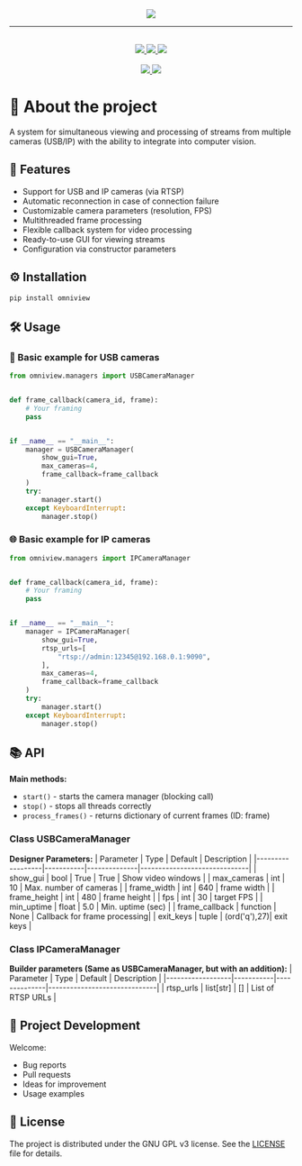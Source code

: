 
<div align="center">
	<img src=".meta/logo.png">
    <hr/>
    <br/>
	<a href="https://github.com/DIMFLIX/OmniView/issues">
		<img src="https://img.shields.io/github/issues/DIMFLIX/OmniView?color=ffb29b&labelColor=1C2325&style=for-the-badge">
	</a>
	<a href="https://github.com/DIMFLIX/OmniView/stargazers">
		<img src="https://img.shields.io/github/stars/DIMFLIX/OmniView?color=fab387&labelColor=1C2325&style=for-the-badge">
	</a>
	<a href="./LICENSE">
		<img src="https://img.shields.io/github/license/DIMFLIX/OmniView?color=FCA2AA&labelColor=1C2325&style=for-the-badge">
	</a>
	<br>
	<br>
	<a href="./README.ru.md">
		<img src="https://img.shields.io/badge/README-RU-blue?color=cba6f7&labelColor=1C2325&style=for-the-badge">
	</a>
	<a href="./README.md">
		<img src="https://img.shields.io/badge/README-ENG-blue?color=C9CBFF&labelColor=C9CBFF&style=for-the-badge">
	</a>
</div>

# 📝 About the project
A system for simultaneous viewing and processing of streams from multiple cameras (USB/IP) with the ability to integrate into computer vision.
## 🚀 Features
- Support for USB and IP cameras (via RTSP)
- Automatic reconnection in case of connection failure
- Customizable camera parameters (resolution, FPS)
- Multithreaded frame processing
- Flexible callback system for video processing
- Ready-to-use GUI for viewing streams
- Configuration via constructor parameters
## ⚙️ Installation
```bash
pip install omniview
```
## 🛠️ Usage
### 🔌 Basic example for USB cameras
```python
from omniview.managers import USBCameraManager


def frame_callback(camera_id, frame):
    # Your framing
    pass


if __name__ == "__main__":
    manager = USBCameraManager(
        show_gui=True,
        max_cameras=4,
        frame_callback=frame_callback
    )
    try:
        manager.start()
    except KeyboardInterrupt:
        manager.stop()

```

### 🌐 Basic example for IP cameras
```python
from omniview.managers import IPCameraManager


def frame_callback(camera_id, frame):
    # Your framing
    pass


if __name__ == "__main__":
    manager = IPCameraManager(
        show_gui=True,
        rtsp_urls=[
            "rtsp://admin:12345@192.168.0.1:9090",
        ],
        max_cameras=4,
        frame_callback=frame_callback
    )
    try:
        manager.start()
    except KeyboardInterrupt:
        manager.stop()

```

## 📚 API
**Main methods:**
- `start()` - starts the camera manager (blocking call)
- `stop()` - stops all threads correctly
- `process_frames()` - returns dictionary of current frames (ID: frame)

### Class USBCameraManager
**Designer Parameters:**
| Parameter | Type | Default | Description |
|------------------|-----------|--------------|------------------------------|
| show_gui | bool | True | True | Show video windows |
| max_cameras | int | 10 | Max. number of cameras |
| frame_width | int | 640 | frame width |
| frame_height | int | 480 | frame height |
| fps | int | 30 | target FPS |
| min_uptime | float | 5.0 | Min. uptime (sec) |
| frame_callback | function | None | Callback for frame processing|
| exit_keys | tuple | (ord('q'),27)| exit keys |

### Class IPCameraManager
**Builder parameters (Same as USBCameraManager, but with an addition):**
| Parameter | Type | Default | Description |
|------------------|-----------|--------------|------------------------------|
| rtsp_urls | list[str] | [] | List of RTSP URLs |

## 🤝 Project Development
Welcome:
- Bug reports
- Pull requests
- Ideas for improvement
- Usage examples

## 📄 License
The project is distributed under the GNU GPL v3 license.
See the [LICENSE](LICENSE) file for details.